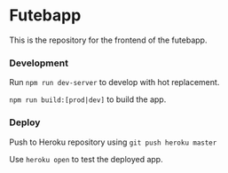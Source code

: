 # Futebapp

This is the repository for the frontend of the futebapp.

### Development

Run `npm run dev-server` to develop with hot replacement.

`npm run build:[prod|dev]` to build the app.

### Deploy

Push to Heroku repository using `git push heroku master`

Use `heroku open` to test the deployed app.

